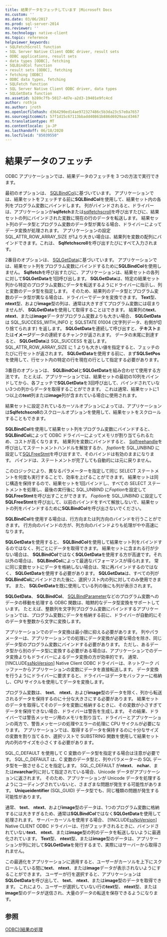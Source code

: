 ```yaml
---
title: 結果データをフェッチしています |Microsoft Docs
ms.custom: ''
ms.date: 03/06/2017
ms.prod: sql-server-2014
ms.reviewer: ''
ms.technology: native-client
ms.topic: reference
helpviewer_keywords:
- SQLFetchScroll function
- SQL Server Native Client ODBC driver, result sets
- ODBC applications, result sets
- data types [ODBC], fetching
- SQLBindCol function
- result sets [ODBC], fetching
- fetching [ODBC]
- ODBC data types, fetching
- SQLFetch function
- SQL Server Native Client ODBC driver, data types
- SQLGetData function
ms.assetid: b289c7fb-5017-4d7e-a2d3-19401e9fc4cd
author: rothja
ms.author: jroth
ms.openlocfilehash: d364290ed14ae972327486c5b3da23c57e0a7657
ms.sourcegitcommit: 57f1d15c67113bbadd40861b886d6929aacd3467
ms.translationtype: MT
ms.contentlocale: ja-JP
ms.lasthandoff: 06/18/2020
ms.locfileid: "85039550"
---
```

# <a name="fetching-result-data"></a>結果データのフェッチ
  ODBC アプリケーションでは、結果データのフェッチを 3 つの方法で実行できます。  
  
 最初のオプションは、 [SQLBindCol](../native-client-odbc-api/sqlbindcol.md)に基づいています。 アプリケーションでは、結果セットをフェッチする前に**SQLBindCol**を使用して、結果セット内の各列をプログラム変数にバインドします。 列がバインドされると、ドライバーは、アプリケーションが**sqlfetch**または[sqlfetchscroll](../native-client-odbc-api/sqlfetchscroll.md)を呼び出すたびに、結果セットの列にバインドされた変数に現在の行のデータを転送します。 結果セット列のデータ型とプログラム変数のデータ型が異なる場合、ドライバーによってデータ変換が処理されます。 アプリケーションの設定 SQL_ATTR_ROW_ARRAY_SIZE が1より大きい場合は、結果列を変数の配列にバインドできます。これは、 **Sqlfetchscroll**を呼び出すたびにすべて入力されます。  
  
 2番目のオプションは、 [SQLGetData](../native-client-odbc-api/sqlgetdata.md)に基づいています。 アプリケーションでは、結果セット列をプログラム変数にバインドするために**SQLBindCol**を使用しません。 **Sqlfetch**を呼び出すたびに、アプリケーションは、結果セットの各列に対して**SQLGetData**を1回呼び出します。 **SQLGetData**は、特定の結果セット列から特定のプログラム変数にデータを転送するようにドライバーに指示し、列と変数のデータ型を指定します。 そのため、結果列のデータ型とプログラム変数のデータ型が異なる場合は、ドライバーでデータを変換できます。 **Text**型、 **ntext**型、および**image**型の列は、通常は大きすぎてプログラム変数には収まりませんが、 **SQLGetData**を使用して取得することはできます。 結果列の**text**、 **ntext**、または**image**データがプログラム変数よりも大きい場合、 **SQLGetData**は SQL_SUCCESS_WITH_INFO と SQLSTATE 01004 (文字列データ、右側が切り捨てられます) を返します。 **SQLGetData**を連続して呼び出すと、**テキスト**または**イメージ**データの連続するチャンクが返されます。 データの末尾に到達すると、 **SQLGetData**は SQL_SUCCESS を返します。 SQL_ATTR_ROW_ARRAY_SIZE に 1 よりも大きい値を指定すると、フェッチのたびに行セットが返されます。 **SQLGetData**を使用する前に、まず**SQLSetPos**を使用して、行セット内の特定の行を現在の行として指定する必要があります。  
  
 3番目のオプションは、 **SQLBindCol**と**SQLGetData**を組み合わせて使用する方法です。 たとえば、アプリケーションでは、結果セットの最初の10列をバインドしてから、各フェッチで**SQLGetData**を3回呼び出して、バインドされていない3つの列からデータを取得することができます。 これは通常、結果セットに1つ以上の**text**列または**image**列が含まれている場合に使用されます。  
  
 結果セットに設定されているカーソルオプションによっては、アプリケーションは**Sqlfetchscroll**のスクロールオプションを使用して、結果セットをスクロールすることもできます。  
  
 **SQLBindCol**を使用して結果セット列をプログラム変数にバインドすると、 **SQLBindCol**によって ODBC ドライバーによってメモリが割り当てられるため、コストが高くなります。 結果列を変数にバインドすると、 [Sqlfreehandle](../native-client-odbc-api/sqlfreehandle.md)を呼び出してステートメントハンドルを解放するか、 *foption*を SQL_UNBIND に設定して[SQLFreeStmt](../native-client-odbc-api/sqlfreestmt.md)を呼び出すまで、そのバインドは有効のままになります。 バインドは、ステートメントが完了しても自動的には元に戻りません。  
  
 このロジックにより、異なるパラメーターを指定して同じ SELECT ステートメントを何度も実行することで、効率を上げることができます。 結果セットは同じ構造を保持するので、結果セットを1回バインドし、すべての SELECT ステートメントを処理し、最後の実行後に SQL_UNBIND に*Foption*を設定して**SQLFreeStmt**を呼び出すことができます。 *Foption*を SQL_UNBIND に設定して**SQLFreeStmt**を呼び出して、以前のバインドをすべて解放しないで、結果セットの列をバインドするために**SQLBindCol**を呼び出さないでください。  
  
 **SQLBindCol**を使用する場合は、行方向または列方向のバインドを行うことができます。 行方向のバインドの方が、列方向のバインドよりも処理がやや高速になります。  
  
 **SQLGetData**を使用すると、 **SQLBindCol**を使用して結果セット列をバインドするのではなく、列ごとにデータを取得できます。 結果セットに含まれる行が少ない場合は、 **SQLBindCol**ではなく**SQLGetData**を使用する方が高速です。それ以外の場合は、 **SQLBindCol**によって最適なパフォーマンスが得られます。 常に同じ変数セットにデータを格納しない場合は、常に再バインドするのではなく、 **SQLGetData**を使用する必要があります。 **SQLGetData**は、すべての列が**SQLBindCol**にバインドされた後に、選択リスト内の列に対してのみ使用できます。 また、 **SQLGetData**を既に使用している列の後にも列が表示されます。  
  
 **SQLGetData**、 **SQLBindCol**、 [SQLBindParameter](../native-client-odbc-api/sqlbindparameter.md)などのプログラム変数へのデータの移動を処理する ODBC 関数は、暗黙的なデータ型変換をサポートしています。 たとえば、整数列を文字列プログラム変数にバインドするアプリケーションでは、プログラム変数にデータを格納する前に、ドライバーが自動的にそのデータを整数から文字に変換します。  
  
 アプリケーションでのデータ変換は最小限に抑える必要があります。 列やパラメーターは、アプリケーションでの処理にデータ変換が必要な場合を除き、同じデータ型のプログラム変数にバインドする必要があります。 ただし、あるデータ型から別のデータ型に変換する必要がある場合は、アプリケーションでのデータ変換よりもドライバーによるデータ変換の方が効率的です。 通常、[!INCLUDE[ssNoVersion](../../includes/ssnoversion-md.md)] Native Client ODBC ドライバーは、ネットワーク バッファーからアプリケーションの変数にデータを直接転送します。 データ変換を行うようにドライバーに要求すると、ドライバーはデータをバッファーに格納し、CPU サイクルを使用してデータを変換します。  
  
 プログラム変数は、 **text**、 **ntext**、および**image**型のデータを除く、列から転送されるデータを保持するのに十分な大きさにする必要があります。 結果セットのデータを取得してそのデータを変数に格納するときに、その変数が小さすぎてデータを保持できない場合、ドライバーは警告を生成します。 その結果、ドライバーでは警告メッセージ用のメモリを割り当て、ドライバーとアプリケーションの両方で、警告メッセージの処理やエラーの処理に CPU サイクルが必要になります。 アプリケーションでは、取得するデータを保持するのに十分なサイズの変数を割り当てるか、選択リストで SUBSTRING 関数を使用して結果セット内の列のサイズを小さくする必要があります。  
  
 SQL_C_DEFAULT を使用して C 変数のデータ型を指定する場合は注意が必要です。 SQL_C_DEFAULT は、C 変数のデータ型と、列やパラメーターの SQL データ型を一致させることを指定します。 SQL_C_DEFAULT が**ntext**、 **nchar**、または**nvarchar**列に対して指定されている場合、Unicode データがアプリケーションに返されます。 そのため、アプリケーションが Unicode データを処理するようにコーディングされていないと、さまざまな問題が発生する可能性があります。 **Uniqueidentifier** (SQL_GUID) データ型でも、同じ種類の問題が発生する可能性があります。  
  
 通常、 **text**、 **ntext**、および**image**型のデータは、1つのプログラム変数に格納するには大きすぎるため、通常は**SQLBindCol**ではなく**SQLGetData**を使用して処理されます。 サーバーカーソルを使用する場合、 [!INCLUDE[ssNoVersion](../../includes/ssnoversion-md.md)] Native CLIENT ODBC ドライバーは、行がフェッチされるときに、バインドされていない**text**、 **ntext**、または**image**型の列のデータを転送しないように最適化されています。 **Text**型、 **ntext**型、または**image**型のデータは、アプリケーションが列に対して**SQLGetData**を発行するまで、実際にはサーバーから取得されません。  
  
 この最適化をアプリケーションに適用すると、ユーザーがカーソルを上下にスクロールしている間に**text**、 **ntext**、または**image**データが表示されないようにすることができます。 ユーザーが行を選択すると、アプリケーションは**SQLGetData**を呼び出して、 **text**、 **ntext**、または**image**型のデータを取得できます。 これにより、ユーザーが選択していない行の**text**型、 **ntext**型、または**image**型のデータが送信され、大量のデータの転送を保存できるようになります。  
  
## <a name="see-also"></a>参照  
 [ODBC&#41;&#40;結果の処理](processing-results-odbc.md)  
  
  
